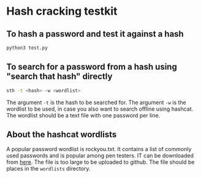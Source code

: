 # Hash cracking testkit

## To hash a password and test it against a hash

```bash
python3 test.py
```

## To search for a password from a hash using "search that hash" directly

```bash
sth -t <hash> -w <wordlist>
```
The argument `-t` is the hash to be searched for. The argument `-w` is the wordlist to be used, in case you also want to search offline using hashcat. The wordlist should be a text file with one password per line.

## About the hashcat wordlists

A popular password wordlist is rockyou.txt. It contains a list of commonly used passwords and is popular among pen testers.
IT can be downloaded from [here](https://www.kaggle.com/datasets/wjburns/common-password-list-rockyoutxt/download?datasetVersionNumber=1). The file is too large to be uploaded to github.
The file should be places in the `wordlists` directory.
